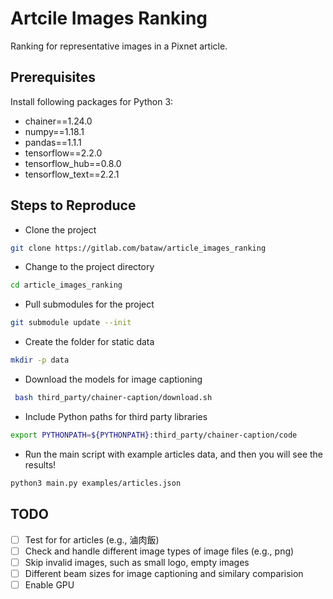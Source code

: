 # Artcile Images Ranking

Ranking for representative images in a Pixnet article.

## Prerequisites

Install following packages for Python 3:

- chainer==1.24.0
- numpy==1.18.1
- pandas==1.1.1
- tensorflow==2.2.0
- tensorflow_hub==0.8.0
- tensorflow_text==2.2.1

## Steps to Reproduce

* Clone the project

```bash
git clone https://gitlab.com/bataw/article_images_ranking
```

* Change to the project directory

```bash
cd article_images_ranking
```

* Pull submodules for the project

```bash
git submodule update --init
```

* Create the folder for static data

```bash
mkdir -p data
```

* Download the models for image captioning

```bash
 bash third_party/chainer-caption/download.sh
```

* Include Python paths for third party libraries

```bash
export PYTHONPATH=${PYTHONPATH}:third_party/chainer-caption/code
```

* Run the main script with example articles data, and then you will see the results!

```bash
python3 main.py examples/articles.json
```

## TODO

- [ ] Test for for articles (e.g., 滷肉飯)
- [ ] Check and handle different image types of image files (e.g., png)
- [ ] Skip invalid images, such as small logo, empty images
- [ ] Different beam sizes for image captioning and similary comparision
- [ ] Enable GPU

